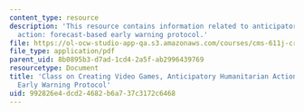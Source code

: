 ```yaml
---
content_type: resource
description: 'This resource contains information related to anticipatory humanitarian
  action: forecast-based early warning protocol.'
file: https://ol-ocw-studio-app-qa.s3.amazonaws.com/courses/cms-611j-creating-video-games-fall-2014/992826e4dcd24682b6a737c3172c6468_MITCMS_611JF14_funding.pdf
file_type: application/pdf
parent_uid: 8b0895b3-d7ad-1cd4-2a5f-ab2996439769
resourcetype: Document
title: 'Class on Creating Video Games, Anticipatory Humanitarian Action: Forecast-based
  Early Warning Protocol'
uid: 992826e4-dcd2-4682-b6a7-37c3172c6468
---
```

